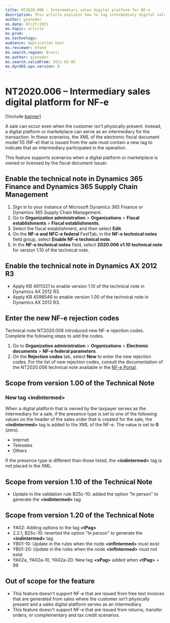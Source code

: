 ```yaml
---
title: NT2020.006 – Intermediary sales digital platform for NF-e
description: This article explains how to tag intermediary digital sales for NF-e.
author: gionoder
ms.date: 07/27/2021
ms.topic: article
ms.prod: 
ms.technology: 
audience: Application User
ms.reviewer: kfend
ms.search.region: Brazil
ms.author: gionoder
ms.search.validFrom: 2021-02-05
ms.dyn365.ops.version: 8
---
```


# NT2020.006 – Intermediary sales digital platform for NF-e

[!include [banner](../../includes/banner.md)]

A sale can occur even when the customer isn't physically present. Instead, a digital platform or marketplace can serve as an intermediary for the transaction. In these scenarios, the XML of the electronic fiscal document model 55 (NF-e) that is issued from the sale must contain a new tag to indicate that an intermediary participated in the operation.

This feature supports scenarios when a digital platform or marketplace is owned or licensed by the fiscal document issuer.

## Enable the technical note in Dynamics 365 Finance and Dynamics 365 Supply Chain Management

1. Sign in to your instance of Microsoft Dynamics 365 Finance or Dynamics 365 Supply Chain Management.
2. Go to **Organization administration** \> **Organizations** \> **Fiscal establishments** \> **Fiscal establishments**.
3. Select the fiscal establishment, and then select **Edit**.
4. On the **NF-e and NFC-e federal** FastTab, in the **NF-e technical notes** field group, select **Enable NF-e technical note**.
5. In the **NF-e technical notes** field, select **2020.006 v1.10 technical note** for version 1.10 of the technical note.

## Enable the technical note in Dynamics AX 2012 R3

- Apply KB 4611321 to enable version 1.10 of the technical note in Dynamics AX 2012 R3.
- Apply KB 4598546 to enable version 1.00 of the technical note in Dynamics AX 2012 R3.

## Enter the new NF-e rejection codes

Technical note NT2020.006 introduced new NF-e rejection codes. Complete the following steps to add the codes.

1. Go to **Organization administration** \> **Organizations** \> **Electronic documents** \> **NF-e federal parameters**.
2. On the **Rejection codes** tab, select **New** to enter the new rejection codes. For the list of new rejection codes, consult the documentation of the NT2020.006 technical note available in the [NF-e Portal](http://www.nfe.fazenda.gov.br/portal/principal.aspx).

## Scope from version 1.00 of the Technical Note

### New tag &lt;indintermed&gt;

When a digital platform that is owned by the taxpayer serves as the intermediary for a sale, if the presence type is set to one of the following values on the header of the sales order that is created for the sale, the **&lt;indintermed&gt;** tag is added to the XML of the NF-e. The value is set to **0** (zero).

- Internet
- Telesales
- Others

If the presence type is different than those listed, the **&lt;indintermed&gt;** tag is not placed in the XML.

## Scope from version 1.10 of the Technical Note

- Update in the validation rule B25c-10: added the option "In person" to generate the **&lt;indintermed&gt;** tag

## Scope from version 1.20 of the Technical Note

- YA02: Adding options to the tag **&lt;tPag&gt;**
- 2.2.1, B25c-10: reverted the option "In person" to generate the **&lt;indintermed&gt;** tag
- YB01-10: Update in the rules when the node **&lt;infIntermed&gt;** must exist
- YB01-20: Update in the rules when the node **&lt;infIntermed&gt;** must not exist
- YA02a, YA02a-10, YA02a-20: New tag **&lt;xPag&gt;** added when **&lt;tPag&gt;** = 99


## Out of scope for the feature

- This feature doesn't support NF-e that are issued from free text invoices that are generated from sales where the customer isn't physically present and a sales digital platform serves as an intermediary.
- This feature doesn't support NF-e that are issued from returns, transfer orders, or complementary and tax credit scenarios.
